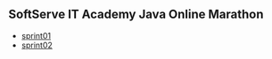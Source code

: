 ## SoftServe IT Academy Java Online Marathon

- [sprint01](https://github.com/JuliaBorovets/java-online-marathon/tree/master/src/main/java/sprint01)
- [sprint02](https://github.com/JuliaBorovets/java-online-marathon/tree/master/src/main/java/sprint02)
